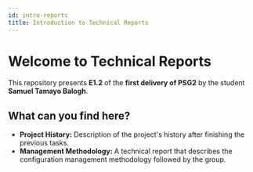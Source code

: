 ```yaml
---
id: intro-reports
title: Introduction to Technical Reports
---
```


# Welcome to Technical Reports

This repository presents **E1.2** of the **first delivery of PSG2** by the student **Samuel Tamayo Balogh**.

## What can you find here?

- **Project History:** Description of the project's history after finishing the previous tasks.
- **Management Methodology:** A technical report that describes the configuration management methodology followed by the group.
